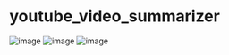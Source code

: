 # youtube_video_summarizer
![image](https://github.com/user-attachments/assets/6acbffb1-2d71-47ef-b5c9-6c19b1b7b8eb)
![image](https://github.com/user-attachments/assets/88e2d12c-d19d-4839-a9e0-6fa714f7e563)
![image](https://github.com/user-attachments/assets/c805454d-10ab-4390-9d84-049e48aaad53)
